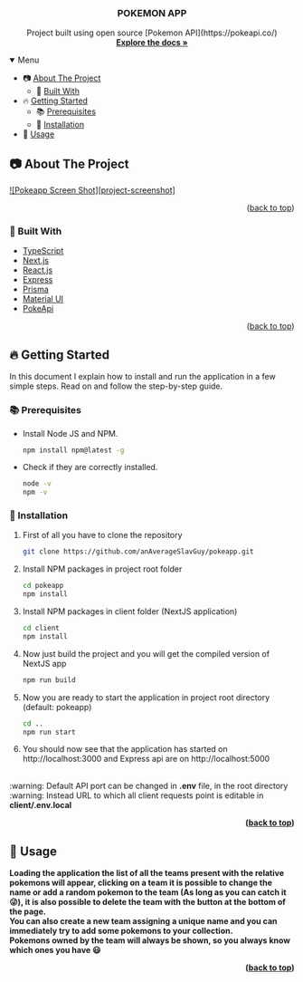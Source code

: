 

<div id="top"></div>

<!-- PROJECT LOGO -->
<br />
<div align="center">

<h3 align="center">POKEMON APP</h3>

  <p align="center">
    Project built using open source [Pokemon API](https://pokeapi.co/)
    <br />
    <a href="https://github.com/anAverageSlavGuy/readme-template"><strong>Explore the docs »</strong></a>
    <br />
  </p>
</div>



<!-- TABLE OF CONTENTS -->
<details open>
  <summary>Menu</summary>
  <ul>
    <li>
      📷 <a href="#-about-the-project">About The Project</a>
      <ul>
        <li>🔨 <a href="#-built-with">Built With</a></li>
      </ul>
    </li>
    <li>
      🔥 <a href="#-getting-started">Getting Started</a>
      <ul>
        <li>📚 <a href="#-prerequisites">Prerequisites</a></li>
        <li>🔧 <a href="#-installation">Installation</a></li>
      </ul>
    </li>
    <li>🚀 <a href="#-usage">Usage</a></li>
  </ul>
</details>


<!-- ABOUT THE PROJECT -->
## 📷 About The Project

[![Pokeapp Screen Shot][project-screenshot]](https://github.com/anAverageSlavGuy/pokeapp)

<p align="right">(<a href="#top">back to top</a>)</p>


### 🔨 Built With

* [TypeScript](https://www.typescriptlang.org/)
* [Next.js](https://nextjs.org/)
* [React.js](https://reactjs.org/)
* [Express](https://expressjs.com/)
* [Prisma](https://www.prisma.io/)
* [Material UI](https://mui.com/)
* [PokeApi](https://pokeapi.co/)

<p align="right">(<a href="#top">back to top</a>)</p> 

<!-- GETTING STARTED -->
## 🔥 Getting Started

In this document I explain how to install and run the application in a few simple steps.
Read on and follow the step-by-step guide.

### 📚 Prerequisites


* Install Node JS and NPM.
  ```sh
  npm install npm@latest -g
  ```
* Check if they are correctly installed.
  ```sh
  node -v
  npm -v
  ```

### 🔧 Installation

1. First of all you have to clone the repository
   ```sh
   git clone https://github.com/anAverageSlavGuy/pokeapp.git
   ```
2. Install NPM packages in project root folder
   ```sh
   cd pokeapp 
   npm install
   ```
3. Install NPM packages in client folder (NextJS application)
   ```sh
   cd client
   npm install
   ```
4. Now just build the project and you will get the compiled version of NextJS app 
   ```sh
   npm run build
   ```
5. Now you are ready to start the application in project root directory (default: pokeapp)
   ```sh
   cd ..
   npm run start
   ```
6. You should now see that the application has started on http://localhost:3000 and Express api are on http://localhost:5000
<br />
   :warning: Default API port can be changed in <b>.env</b> file, in the root directory
   <br/>
   :warning: Instead URL to which all client requests point is editable in <b>client/.env.local<b>

<p align="right">(<a href="#top">back to top</a>)</p>



<!-- USAGE EXAMPLES -->
## 🚀 Usage

Loading the application the list of all the teams present with the relative pokemons will appear, clicking on a team it is possible to change the name or add a random pokemon to the team (As long as you can catch it :stuck_out_tongue_winking_eye:), it is also possible to delete the team with the button at the bottom of the page.
<br/>
You can also create a new team assigning a unique name and you can immediately try to add some pokemons to your collection.
<br/>
Pokemons owned by the team will always be shown, so you always know which ones you have :smiley:

<p align="right">(<a href="#top">back to top</a>)</p>
